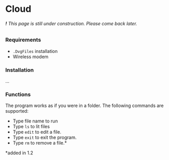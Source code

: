 # Cloud
###### **!** This page is still under construction. Please come back later.

### Requirements
- `.DvgFiles` installation
- Wireless modem

### Installation
...

### Functions
The program works as if you were in a folder. The following commands are supported:
- Type file name to run
- Type `ls` to lit files
- Type `edit` to edit a file.
- Type `exit` to exit the program.
- Type `rm` to remove a file.*

\*added in 1.2
